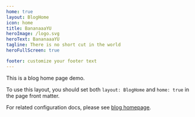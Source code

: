 ```yaml
---
home: true
layout: BlogHome
icon: home
title: BananaaaYU
heroImage: /logo.svg
heroText: BananaaaYU
tagline: There is no short cut in the world 
heroFullScreen: true

footer: customize your footer text
---
```


This is a blog home page demo.

To use this layout, you should set both `layout: BlogHome` and `home: true` in the page front matter.

For related configuration docs, please see [blog homepage](https://theme-hope.vuejs.press/guide/blog/home/).
